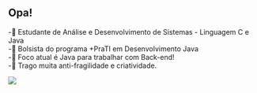 ## Opa! 

-📜 Estudante de Análise e Desenvolvimento de Sistemas - Linguagem C e Java <br>
-📖 Bolsista do programa +PraTI em Desenvolvimento Java <br>
-🎯 Foco atual é Java para trabalhar com Back-end! <br>
-🔧 Trago muita anti-fragilidade e criatividade. <br>

<a href="https://www.linkedin.com/in/guilhermethomas/v" target="_blank"><img src="https://img.shields.io/badge/-LinkedIn-%230077B5?style=for-the-badge&logo=linkedin&logoColor=white" target="_blank"></a>
